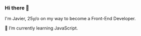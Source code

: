 ### Hi there 👋
I'm Javier, 25y/o on my way to become a Front-End Developer.

🌱 I’m currently learning JavaScript.
